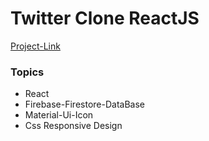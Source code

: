 
# Twitter Clone ReactJS

[Project-Link](https://shimmering-pony-da16c3.netlify.app//)


### Topics
- React
- Firebase-Firestore-DataBase
- Material-Ui-Icon
- Css Responsive Design




